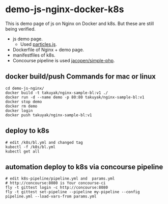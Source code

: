 # demo-js-nginx-docker-k8s
This is demo page of js on Nginx on Docker and k8s. 
But these are still being verified.
+ js demo page.
  + Used [particles.js](https://github.com/VincentGarreau/particles.js/).
+ Dockerfile of Nginx + demo page. 
+ manifestfiles of k8s.
+ Concourse pipeline is used [jacopen/simple-php](https://github.com/jacopen/simple-php).

## docker build/push Commands for mac or linux
```
cd demo-js-nginx/
docker build -t takuyak/nginx-sample-bl:v1 ./
docker run -d --name demo -p 80:80 takuyak/nginx-sample-bl:v1
docker stop demo
docker rm demo
docker login
docker push takuyak/nginx-sample-bl:v1
```

## deploy to k8s
```
# edit /k8s/bl.yml and changed tag
kubectl -f /k8s/bl.yml
kubectl get all
```

## automation deploy to k8s via concourse pipeline
```
# edit k8s-pipeline/pipeline.yml and  params.yml
# http://concourse:8080 is Your concourse-ci
fly -t gittest login -c http://concourse:8080
fly -t gittest set-pipeline --pipeline my-pipeline --config pipeline.yml --load-vars-from params.yml
```
